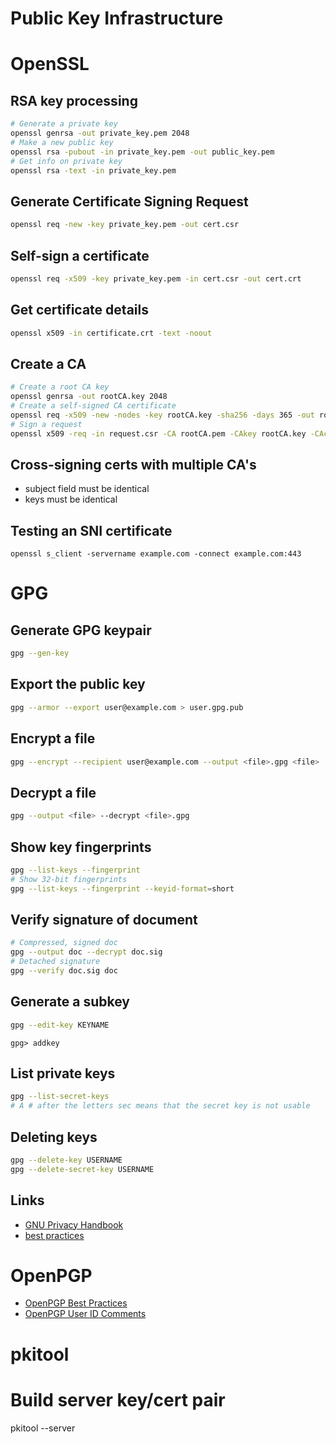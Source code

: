 # Public Key Infrastructure
# OpenSSL

## RSA key processing

```bash
# Generate a private key
openssl genrsa -out private_key.pem 2048
# Make a new public key
openssl rsa -pubout -in private_key.pem -out public_key.pem
# Get info on private key
openssl rsa -text -in private_key.pem
```

## Generate Certificate Signing Request

```bash
openssl req -new -key private_key.pem -out cert.csr
```

## Self-sign a certificate

```bash
openssl req -x509 -key private_key.pem -in cert.csr -out cert.crt
```

## Get certificate details

```bash
openssl x509 -in certificate.crt -text -noout
```

## Create a CA

```bash
# Create a root CA key
openssl genrsa -out rootCA.key 2048
# Create a self-signed CA certificate
openssl req -x509 -new -nodes -key rootCA.key -sha256 -days 365 -out rootCA.pem
# Sign a request
openssl x509 -req -in request.csr -CA rootCA.pem -CAkey rootCA.key -CAcreateserial -out requested.crt -days 500 -sha256
```

## Cross-signing certs with multiple CA's

* subject field must be identical
* keys must be identical




## Testing an SNI certificate
	openssl s_client -servername example.com -connect example.com:443

# GPG

## Generate GPG keypair

```bash
gpg --gen-key
```

## Export the public key

```bash
gpg --armor --export user@example.com > user.gpg.pub
```

## Encrypt a file

```bash
gpg --encrypt --recipient user@example.com --output <file>.gpg <file>
```

## Decrypt a file

```bash
gpg --output <file> --decrypt <file>.gpg
```

## Show key fingerprints

```bash
gpg --list-keys --fingerprint
# Show 32-bit fingerprints
gpg --list-keys --fingerprint --keyid-format=short
```

## Verify signature of document

```bash
# Compressed, signed doc
gpg --output doc --decrypt doc.sig
# Detached signature
gpg --verify doc.sig doc
```

## Generate a subkey

```bash
gpg --edit-key KEYNAME
```

```
gpg> addkey
```

## List private keys

```bash
gpg --list-secret-keys
# A # after the letters sec means that the secret key is not usable
```

## Deleting keys

```bash
gpg --delete-key USERNAME
gpg --delete-secret-key USERNAME
```

## Links

* [GNU Privacy Handbook](https://www.gnupg.org/gph/en/manual.html)
* [best practices](https://riseup.net/en/security/message-security/openpgp/best-practices)
# OpenPGP

- [OpenPGP Best Practices](https://riseup.net/en/security/message-security/openpgp/best-practices)
- [OpenPGP User ID Comments](https://debian-administration.org/users/dkg/weblog/97)
# pkitool


  # Build server key/cert pair
  pkitool --server <CN name>

